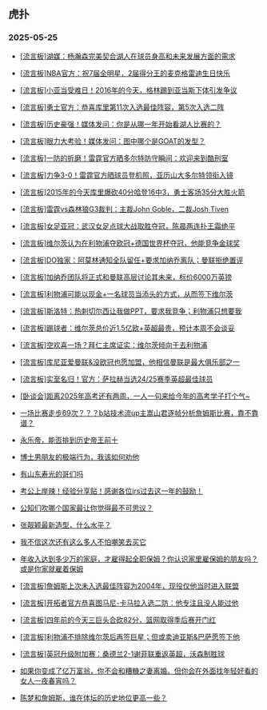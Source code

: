 ## 虎扑 
### 2025-05-25

+ [[流言板]湖媒：杨瀚森完美契合湖人在球员身高和未来发展方面的需求](https://bbs.hupu.com/632805733.html)

+ [[流言板]NBA官方：祝7届全明星，2届得分王的麦克格雷迪生日快乐](https://bbs.hupu.com/632804717.html)

+ [[流言板]小亚当受难日！2016年的今天，格林踢到亚当斯下体引发争议](https://bbs.hupu.com/632806502.html)

+ [[流言板]勇士官方：恭喜库里第11次入选最佳阵容，第5次入选二阵](https://bbs.hupu.com/632805175.html)

+ [[流言板]历史豪强！媒体发问：你是从哪一年开始看湖人比赛的？](https://bbs.hupu.com/632804535.html)

+ [[流言板]眼力大考验！媒体发问：图中哪个是GOAT的发型？](https://bbs.hupu.com/632805436.html)

+ [[流言板]一防的折磨！雷霆官方晒多尔特防守瞬间：欢迎来到酷刑室](https://bbs.hupu.com/632804986.html)

+ [[流言板]力争3-0！雷霆官方晒球员登机照，亚历山大多尔特领衔入镜](https://bbs.hupu.com/632803346.html)

+ [[流言板]2015年的今天库里爆砍40分哈登16中3，勇士客场35分大胜火箭](https://bbs.hupu.com/632806595.html)

+ [[流言板]雷霆vs森林狼G3裁判：主裁John Goble，二裁Josh Tiven](https://bbs.hupu.com/632805935.html)

+ [[流言板]女足亚冠：武汉女足点球大战取胜夺冠，陈晨两连扑王霜绝平](https://bbs.hupu.com/632806798.html)

+ [[流言板]维尔茨认为在利物浦夺欧冠+德国世界杯夺冠，他能竞争金球奖](https://bbs.hupu.com/632804143.html)

+ [[流言板]DO独家：阿莫林通知全队留任+要求加纳乔离队；曼联拒绝置评](https://bbs.hupu.com/632806323.html)

+ [[流言板]加纳乔团队将正式和曼联高层讨论其未来，标价6000万英镑](https://bbs.hupu.com/632801823.html)

+ [[流言板]利物浦可能以现金+一名球员当添头的方式，从而签下维尔茨](https://bbs.hupu.com/632802954.html)

+ [[流言板]斯洛特：热刺切尔西让我做PPT，要求我竞争；利物浦只想要我](https://bbs.hupu.com/632801373.html)

+ [[流言板]踢球者：维尔茨总价近1.5亿欧+英超最贵，预计本周不会谈妥](https://bbs.hupu.com/632806375.html)

+ [[流言板]空欢喜一场？拜仁主席证实：维尔茨倾向于去利物浦](https://bbs.hupu.com/632803558.html)

+ [[流言板]库尼亚爱曼联&amp;没欧冠也愿加盟，他相信曼联是最大俱乐部之一](https://bbs.hupu.com/632802292.html)

+ [[流言板]实至名归！官方：萨拉赫当选24/25赛季英超最佳球员](https://bbs.hupu.com/632803314.html)

+ [[卧谈会]距离2025年高考还有两周，一人一句来给今年的高考学子打个气~](https://bbs.hupu.com/632805489.html)

+ [一场比赛走步69次？？？b站技术流up主嵩山君逐帧分析詹姆斯比赛，靠不靠谱？](https://bbs.hupu.com/632804847.html)

+ [永乐帝，能否排到历史帝王前十](https://bbs.hupu.com/632803447.html)

+ [博士男朋友的极端行为，我该如何劝他](https://bbs.hupu.com/632806149.html)

+ [有山东寿光的哥们吗](https://bbs.hupu.com/632806360.html)

+ [考公上岸辣！经验分享贴！感谢各位jrs过去这一年的鼓励！](https://bbs.hupu.com/632805076.html)

+ [公知们吹哪个国家最让你觉得最不可思议？](https://bbs.hupu.com/632805017.html)

+ [张靓颖最新造型，什么水平？](https://bbs.hupu.com/632804631.html)

+ [我不信这次还有这么多人不怕嘲笑去买它](https://bbs.hupu.com/632803844.html)

+ [年收入达到多少万的家庭，才雇得起全职保姆？你认识家里雇保姆的朋友吗？或是你家就雇着保姆](https://bbs.hupu.com/632804883.html)

+ [[流言板]詹姆斯上次未入选最佳阵容为2004年，现役仅他当时进入联盟](https://bbs.hupu.com/632806703.html)

+ [[流言板]开拓者官方恭喜图马尼-卡马拉入选二防：他专注且没人能过他](https://bbs.hupu.com/632805053.html)

+ [[流言板]四年前的今天三巨头合砍82分，篮网取得季后赛开门红](https://bbs.hupu.com/632806405.html)

+ [[流言板]利物浦不排除维尔茨后再签巨星；但或卖迪亚斯&amp;巴萨愿签下他](https://bbs.hupu.com/632804314.html)

+ [[流言板]英冠升级附加赛：桑德兰2-1谢菲联重返英超，沃森制胜球](https://bbs.hupu.com/632807570.html)

+ [如果你变成了亿万富翁，你不会和糟糠之妻离婚。但你会在外面找年轻好看的女人一夜春宵吗？](https://bbs.hupu.com/632805452.html)

+ [陈梦和詹姆斯，谁在体坛的历史地位更高一些？](https://bbs.hupu.com/632804378.html)

